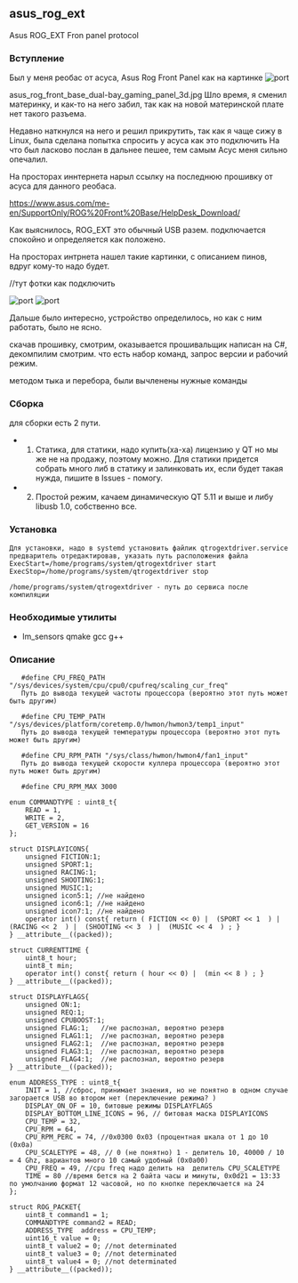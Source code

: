 ## asus_rog_ext
Asus ROG_EXT Fron panel protocol

### Вступление

Был у меня реобас от асуса, Asus Rog Front Panel как на картинке 
![port](https://github.com/MimikFc7/asus_rog_ext/blob/main/asus_rog_front_base_dual-bay_gaming_panel_3d.jpg)

asus_rog_front_base_dual-bay_gaming_panel_3d.jpg
Шло время, я сменил материнку, и как-то на него забил, так как на новой материнской плате нет такого разъема.

Недавно наткнулся на него и решил прикрутить, так как я чаще сижу в Linux, была сделана попытка спросить у асуса как это подключить
На что был ласково послан в дальнее пешее, тем самым Асус меня сильно опечалил.

На просторах иннтернета нарыл ссылку на последнюю прошивку от асуса для данного реобаса. 

https://www.asus.com/me-en/SupportOnly/ROG%20Front%20Base/HelpDesk_Download/


Как выяснилось, ROG_EXT это обычный USB разем. подключается спокойно и определяется как положено.

На просторах интрнета нашел такие картинки, с описанием пинов, вдруг кому-то надо будет.

//тут фотки как подключить

![port](https://github.com/MimikFc7/asus_rog_ext/blob/main/20200215_023012.jpg)
![port](https://github.com/MimikFc7/asus_rog_ext/blob/main/20200215_023037.jpg)



Дальше было интересно, устройство определилось, но как с ним работать, было не ясно. 

скачав прошивку, смотрим, оказывается прошивальщик написан на C#, декомпилим смотрим. что есть набор команд, запрос версии и рабочий режим.

методом тыка и перебора, были вычленены нужные команды


### Сборка

для сборки есть 2 пути.

* 1. Статика, для статики, надо купить(ха-ха) лицензию у QT но мы же не на продажу, поэтому можно. 
       Для статики придется собрать много либ в статику и залинковать их, если будет такая нужда, пишите в Issues - помогу.
* 2. Простой режим, качаем динамическую QT 5.11 и выше и либу libusb 1.0, собственно все.

### Установка
    Для установки, надо в systemd установить файлик qtrogextdriver.service предваритель отредактировав, указать путь расположения файла
    ExecStart=/home/programs/system/qtrogextdriver start
    ExecStop=/home/programs/system/qtrogextdriver stop
    
    /home/programs/system/qtrogextdriver - путь до сервиса после компиляции
    
### Необходимые утилиты
* lm_sensors qmake gcc g++ 

### Описание

       #define CPU_FREQ_PATH "/sys/devices/system/cpu/cpu0/cpufreq/scaling_cur_freq" 
       Путь до вывода текущей частоты процессора (вероятно этот путь может быть другим)
       
       #define CPU_TEMP_PATH "/sys/devices/platform/coretemp.0/hwmon/hwmon3/temp1_input"
       Путь до вывода текущей температуры процессора (вероятно этот путь может быть другим)
       
       #define CPU_RPM_PATH "/sys/class/hwmon/hwmon4/fan1_input"
       Путь до вывода текущей скорости куллера процессора (вероятно этот путь может быть другим)
       
       #define CPU_RPM_MAX 3000

    enum COMMANDTYPE : uint8_t{
        READ = 1,
        WRITE = 2,
        GET_VERSION = 16
    };

    struct DISPLAYICONS{
        unsigned FICTION:1;
        unsigned SPORT:1;
        unsigned RACING:1;
        unsigned SHOOTING:1;
        unsigned MUSIC:1;
        unsigned icon5:1; //не найдено
        unsigned icon6:1; //не найдено
        unsigned icon7:1; //не найдено
        operator int() const{ return ( FICTION << 0) |  (SPORT << 1  ) |  (RACING << 2  ) |  (SHOOTING << 3  ) |  (MUSIC << 4  ) ; }
    } __attribute__((packed));

    struct CURRENTTIME {
        uint8_t hour;
        uint8_t min;
        operator int() const{ return ( hour << 0) |  (min << 8 ) ; }
    } __attribute__((packed));

    struct DISPLAYFLAGS{
        unsigned ON:1;
        unsigned REQ:1;
        unsigned CPUBOOST:1;
        unsigned FLAG:1;   //не распознал, вероятно резерв
        unsigned FLAG1:1;  //не распознал, вероятно резерв
        unsigned FLAG2:1;  //не распознал, вероятно резерв
        unsigned FLAG3:1;  //не распознал, вероятно резерв
        unsigned FLAG4:1;  //не распознал, вероятно резерв
    } __attribute__((packed));

    enum ADDRESS_TYPE : uint8_t{
        INIT = 1, //сброс, принимает знаения, но не понятно в одном случае загорается USB во втором нет (переключение режима? )
        DISPLAY_ON_OF = 10, битовые режимы DISPLAYFLAGS 
        DISPLAY_BOTTOM_LINE_ICONS = 96, // битовая маска DISPLAYICONS
        CPU_TEMP = 32,
        CPU_RPM = 64,
        CPU_RPM_PERC = 74, //0x0300 0x03 (процентная шкала от 1 до 10 (0x0a)
        CPU_SCALETYPE = 48, // 0 (не понятно) 1 - делитель 10, 40000 / 10 = 4 Ghz, вариантов много 10 самый удобный (0x0a00)
        CPU_FREQ = 49, //cpu freq надо делить на  делитель CPU_SCALETYPE
        TIME = 80 //время бется на 2 байта часы и минуты, 0x0d21 = 13:33 по умолчанию формат 12 часовой, но по кнопке переключается на 24
    };

    struct ROG_PACKET{
        uint8_t command1 = 1;
        COMMANDTYPE command2 = READ;
        ADDRESS_TYPE  address = CPU_TEMP;
        uint16_t value = 0;    
        uint8_t value2 = 0; //not determinated
        uint8_t value3 = 0; //not determinated
        uint8_t value4 = 0; //not determinated
    } __attribute__((packed));


